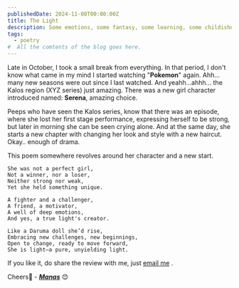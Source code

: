 ```yaml
---
publishedDate: 2024-11-08T00:00:00Z
title: The Light
description: Some emotions, some fantasy, some learning, some childishness. Read more to find out.
tags:
  - poetry
#  All the comtents of the blog goes here.
---
```

Late in October, I took a small break from everything. In that period, I don't know what came in my mind I started watching "**Pokemon**" again. Ahh... many new seasons were out since I last watched. And yeahh...ahhh... the Kalos region (XYZ series) just amazing. There was a new girl character introduced named: **Serena**, amazing choice.

Peeps who have seen the Kalos series, know that there was an episode, where she lost her first stage performance, expressing herself to be strong, but later in morning she can be seen crying alone. And at the same day, she starts a new chapter with changing her look and style with a new haircut. Okay.. enough of drama.

This poem somewhere revolves around her character and a new start.

```
She was not a perfect girl,
Not a winner, nor a loser,
Neither strong nor weak,
Yet she held something unique.

A fighter and a challenger,
A friend, a motivator,
A well of deep emotions,
And yes, a true light's creator.

Like a Daruma doll she’d rise,
Embracing new challenges, new beginnings,
Open to change, ready to move forward,
She is light—a pure, unyielding light.

```


If you like it, do share the review with me, just [email me](mailto:iamscientistmanas@gmail.com) .

Cheers🥂 - [**_Manas_**](https://www.github.com/scienmanas) 😊
